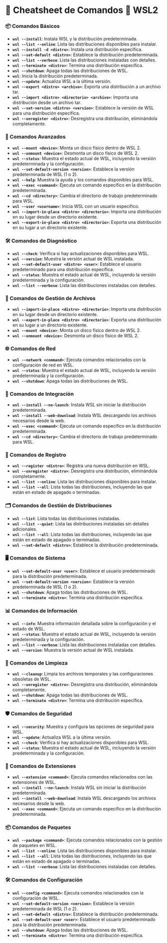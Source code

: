 # 📝 Cheatsheet de Comandos 🐧 WSL2

### 📦 Comandos Básicos

- **`wsl --install`**: Instala WSL y la distribución predeterminada.
- **`wsl --list --online`**: Lista las distribuciones disponibles para instalar.
- **`wsl --install -d <distro>`**: Instala una distribución específica.
- **`wsl --set-default <distro>`**: Establece la distribución predeterminada.
- **`wsl --list --verbose`**: Lista las distribuciones instaladas con detalles.
- **`wsl --terminate <distro>`**: Termina una distribución específica.
- **`wsl --shutdown`**: Apaga todas las distribuciones de WSL.
- **`wsl`**: Inicia la distribución predeterminada.
- **`wsl --update`**: Actualiza WSL a la última versión.
- **`wsl --export <distro> <archivo>`**: Exporta una distribución a un archivo tar.
- **`wsl --import <distro> <directorio> <archivo>`**: Importa una distribución desde un archivo tar.
- **`wsl --set-version <distro> <version>`**: Establece la versión de WSL para una distribución específica.
- **`wsl --unregister <distro>`**: Desregistra una distribución, eliminándola completamente.

### 🔧 Comandos Avanzados

- **`wsl --mount <device>`**: Monta un disco físico dentro de WSL 2.
- **`wsl --unmount <device>`**: Desmonta un disco físico de WSL 2.
- **`wsl --status`**: Muestra el estado actual de WSL, incluyendo la versión predeterminada y la configuración.
- **`wsl --set-default-version <version>`**: Establece la versión predeterminada de WSL (1 o 2).
- **`wsl --help`**: Muestra la ayuda y los comandos disponibles para WSL.
- **`wsl --exec <command>`**: Ejecuta un comando específico en la distribución predeterminada.
- **`wsl --cd <directory>`**: Cambia el directorio de trabajo predeterminado para WSL.
- **`wsl --user <username>`**: Inicia WSL con un usuario específico.
- **`wsl --import-in-place <distro> <directorio>`**: Importa una distribución en su lugar desde un directorio existente.
- **`wsl --export-in-place <distro> <directorio>`**: Exporta una distribución en su lugar a un directorio existente.

### 🛠️ Comandos de Diagnóstico

- **`wsl --check`**: Verifica si hay actualizaciones disponibles para WSL.
- **`wsl --version`**: Muestra la versión actual de WSL instalada.
- **`wsl --set-default-user <distro> <user>`**: Establece el usuario predeterminado para una distribución específica.
- **`wsl --status`**: Muestra el estado actual de WSL, incluyendo la versión predeterminada y la configuración.
- **`wsl --list --verbose`**: Lista las distribuciones instaladas con detalles.

### 📂 Comandos de Gestión de Archivos

- **`wsl --import-in-place <distro> <directorio>`**: Importa una distribución en su lugar desde un directorio existente.
- **`wsl --export-in-place <distro> <directorio>`**: Exporta una distribución en su lugar a un directorio existente.
- **`wsl --mount <device>`**: Monta un disco físico dentro de WSL 2.
- **`wsl --unmount <device>`**: Desmonta un disco físico de WSL 2.

### 🌐 Comandos de Red

- **`wsl --network <command>`**: Ejecuta comandos relacionados con la configuración de red en WSL.
- **`wsl --status`**: Muestra el estado actual de WSL, incluyendo la versión predeterminada y la configuración.
- **`wsl --shutdown`**: Apaga todas las distribuciones de WSL.

### 🧩 Comandos de Integración

- **`wsl --install --no-launch`**: Instala WSL sin iniciar la distribución predeterminada.
- **`wsl --install --web-download`**: Instala WSL descargando los archivos necesarios desde la web.
- **`wsl --exec <command>`**: Ejecuta un comando específico en la distribución predeterminada.
- **`wsl --cd <directory>`**: Cambia el directorio de trabajo predeterminado para WSL.

### 📜 Comandos de Registro

- **`wsl --register <distro>`**: Registra una nueva distribución en WSL.
- **`wsl --unregister <distro>`**: Desregistra una distribución, eliminándola completamente.
- **`wsl --list --online`**: Lista las distribuciones disponibles para instalar.
- **`wsl --list --all`**: Lista todas las distribuciones, incluyendo las que están en estado de apagado o terminadas.

### 🗂️ Comandos de Gestión de Distribuciones

- **`wsl --list`**: Lista todas las distribuciones instaladas.
- **`wsl --list --quiet`**: Lista las distribuciones instaladas sin detalles adicionales.
- **`wsl --list --all`**: Lista todas las distribuciones, incluyendo las que están en estado de apagado o terminadas.
- **`wsl --set-default <distro>`**: Establece la distribución predeterminada.

### 🖥️ Comandos de Sistema

- **`wsl --set-default-user <user>`**: Establece el usuario predeterminado para la distribución predeterminada.
- **`wsl --set-default-version <version>`**: Establece la versión predeterminada de WSL (1 o 2).
- **`wsl --shutdown`**: Apaga todas las distribuciones de WSL.
- **`wsl --terminate <distro>`**: Termina una distribución específica.

### 📊 Comandos de Información

- **`wsl --info`**: Muestra información detallada sobre la configuración y el estado de WSL.
- **`wsl --status`**: Muestra el estado actual de WSL, incluyendo la versión predeterminada y la configuración.
- **`wsl --list --verbose`**: Lista las distribuciones instaladas con detalles.
- **`wsl --version`**: Muestra la versión actual de WSL instalada.

### 🧹 Comandos de Limpieza

- **`wsl --cleanup`**: Limpia los archivos temporales y las configuraciones obsoletas de WSL.
- **`wsl --unregister <distro>`**: Desregistra una distribución, eliminándola completamente.
- **`wsl --shutdown`**: Apaga todas las distribuciones de WSL.
- **`wsl --terminate <distro>`**: Termina una distribución específica.

### 🛡️ Comandos de Seguridad

- **`wsl --security`**: Muestra y configura las opciones de seguridad para WSL.
- **`wsl --update`**: Actualiza WSL a la última versión.
- **`wsl --check`**: Verifica si hay actualizaciones disponibles para WSL.
- **`wsl --status`**: Muestra el estado actual de WSL, incluyendo la versión predeterminada y la configuración.

### 🧩 Comandos de Extensiones

- **`wsl --extension <command>`**: Ejecuta comandos relacionados con las extensiones de WSL.
- **`wsl --install --no-launch`**: Instala WSL sin iniciar la distribución predeterminada.
- **`wsl --install --web-download`**: Instala WSL descargando los archivos necesarios desde la web.
- **`wsl --exec <command>`**: Ejecuta un comando específico en la distribución predeterminada.

### 📦 Comandos de Paquetes

- **`wsl --package <command>`**: Ejecuta comandos relacionados con la gestión de paquetes en WSL.
- **`wsl --list --online`**: Lista las distribuciones disponibles para instalar.
- **`wsl --list --all`**: Lista todas las distribuciones, incluyendo las que están en estado de apagado o terminadas.
- **`wsl --list --verbose`**: Lista las distribuciones instaladas con detalles.

### 🛠️ Comandos de Configuración

- **`wsl --config <command>`**: Ejecuta comandos relacionados con la configuración de WSL.
- **`wsl --set-default-version <version>`**: Establece la versión predeterminada de WSL (1 o 2).
- **`wsl --set-default <distro>`**: Establece la distribución predeterminada.
- **`wsl --set-default-user <user>`**: Establece el usuario predeterminado para la distribución predeterminada.
- **`wsl --shutdown`**: Apaga todas las distribuciones de WSL.
- **`wsl --terminate <distro>`**: Termina una distribución específica.
